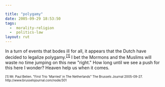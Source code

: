 ```yaml
---

title: "polygamy"
date: 2005-09-29 18:53:50
tags:
  -  morality-religion
  -  politics-law
layout: rut
---
```


In a turn of events that bodes ill for all, it appears that the Dutch have decided to legalize polygamy.<sup><a href="http://www.brusselsjournal.com/node/301">[1]</a></sup>  I bet the Mormons and the Muslims will waste no time jumping on this new "right."  How long until we see a push for this here I wonder?  Heaven help us when it comes.

<font size="-2">
[1] Mr. Paul Belien.  "First Trio 'Married' in The Netherlands"  The Brussels Journal 2005-09-27.  http://www.brusselsjournal.com/node/301
</font>

